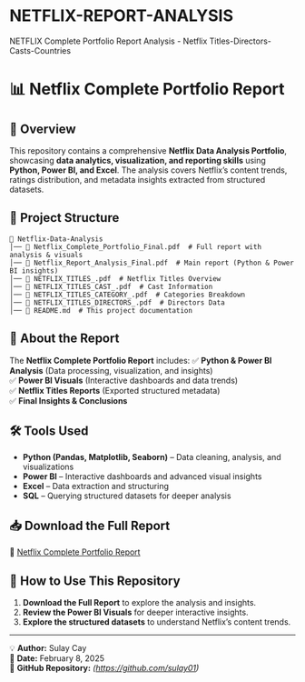 # NETFLIX-REPORT-ANALYSIS
NETFLIX Complete Portfolio Report Analysis - Netflix Titles-Directors-Casts-Countries


# 📊 Netflix Complete Portfolio Report

## 📌 Overview
This repository contains a comprehensive **Netflix Data Analysis Portfolio**, showcasing **data analytics, visualization, and reporting skills** using **Python, Power BI, and Excel**. The analysis covers Netflix’s content trends, ratings distribution, and metadata insights extracted from structured datasets.

## 📂 Project Structure
```
📁 Netflix-Data-Analysis
│── 📄 Netflix_Complete_Portfolio_Final.pdf  # Full report with analysis & visuals
│── 📄 Netflix_Report_Analysis_Final.pdf  # Main report (Python & Power BI insights)
│── 📄 NETFLIX_TITLES_.pdf  # Netflix Titles Overview
│── 📄 NETFLIX_TITLES_CAST_.pdf  # Cast Information
│── 📄 NETFLIX_TITLES_CATEGORY_.pdf  # Categories Breakdown
│── 📄 NETFLIX_TITLES_DIRECTORS_.pdf  # Directors Data
│── 📄 README.md  # This project documentation
```

## 📑 About the Report
The **Netflix Complete Portfolio Report** includes:
✅ **Python & Power BI Analysis** (Data processing, visualization, and insights)  
✅ **Power BI Visuals** (Interactive dashboards and data trends)  
✅ **Netflix Titles Reports** (Exported structured metadata)  
✅ **Final Insights & Conclusions**  

## 🛠️ Tools Used
- **Python (Pandas, Matplotlib, Seaborn)** – Data cleaning, analysis, and visualizations  
- **Power BI** – Interactive dashboards and advanced visual insights  
- **Excel** – Data extraction and structuring  
- **SQL** – Querying structured datasets for deeper analysis  

## 📥 Download the Full Report
📄 [Netflix Complete Portfolio Report](sandbox:/mnt/data/Netflix_Complete_Portfolio_Final_Updated_Report_Analysis.pdf)

## 🚀 How to Use This Repository
1. **Download the Full Report** to explore the analysis and insights.
2. **Review the Power BI Visuals** for deeper interactive insights.
3. **Explore the structured datasets** to understand Netflix’s content trends.

---
💡 **Author:** Sulay Cay  
📅 **Date:** February 8, 2025  
🎯 **GitHub Repository:** _(https://github.com/sulay01)_
